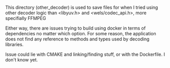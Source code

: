 
This directory (other_decoder) is used to save files for when I tried using other decoder logic than <libyuv.h> and <wels/codec_api.h>, more specifially FFMPEG

Either way, there are issues trying to build using docker in terms of dependencies no matter which option.
For some reason, the application does not find any reference to methods and types used by decoding libraries.

Issue could lie with CMAKE and linking/finding stuff, or with the Dockerfile. I don't know yet.
